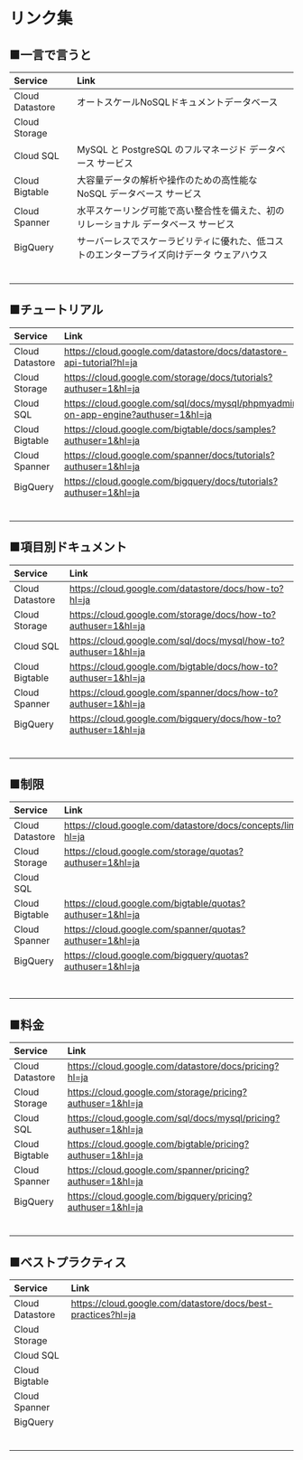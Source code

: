 # リンク集

## ■一言で言うと

| Service | Link |
| :-- | :-- |
| Cloud Datastore | オートスケールNoSQLドキュメントデータベース |
| Cloud Storage |  |
| Cloud SQL | MySQL と PostgreSQL のフルマネージド データベース サービス |
| Cloud Bigtable | 大容量データの解析や操作のための高性能な NoSQL データベース サービス |
| Cloud Spanner | 水平スケーリング可能で高い整合性を備えた、初のリレーショナル データベース サービス |
| BigQuery | サーバーレスでスケーラビリティに優れた、低コストのエンタープライズ向けデータ ウェアハウス |
|  |  |
|  |  |
|  |  |
|  |  |
|  |  |
|  |  |

## ■チュートリアル

| Service | Link |
| :-- | :-- |
| Cloud Datastore | https://cloud.google.com/datastore/docs/datastore-api-tutorial?hl=ja |
| Cloud Storage | https://cloud.google.com/storage/docs/tutorials?authuser=1&hl=ja |
| Cloud SQL | https://cloud.google.com/sql/docs/mysql/phpmyadmin-on-app-engine?authuser=1&hl=ja |
| Cloud Bigtable | https://cloud.google.com/bigtable/docs/samples?authuser=1&hl=ja |
| Cloud Spanner | https://cloud.google.com/spanner/docs/tutorials?authuser=1&hl=ja |
| BigQuery | https://cloud.google.com/bigquery/docs/tutorials?authuser=1&hl=ja |
|  |  |
|  |  |
|  |  |
|  |  |
|  |  |
|  |  |

## ■項目別ドキュメント

| Service | Link |
| :-- | :-- |
| Cloud Datastore | https://cloud.google.com/datastore/docs/how-to?hl=ja |
| Cloud Storage | https://cloud.google.com/storage/docs/how-to?authuser=1&hl=ja |
| Cloud SQL | https://cloud.google.com/sql/docs/mysql/how-to?authuser=1&hl=ja |
| Cloud Bigtable | https://cloud.google.com/bigtable/docs/how-to?authuser=1&hl=ja |
| Cloud Spanner | https://cloud.google.com/spanner/docs/how-to?authuser=1&hl=ja |
| BigQuery | https://cloud.google.com/bigquery/docs/how-to?authuser=1&hl=ja |
|  |  |
|  |  |
|  |  |
|  |  |
|  |  |
|  |  |

## ■制限

| Service | Link |
| :-- | :-- |
| Cloud Datastore | https://cloud.google.com/datastore/docs/concepts/limits?hl=ja |
| Cloud Storage | https://cloud.google.com/storage/quotas?authuser=1&hl=ja |
| Cloud SQL |  |
| Cloud Bigtable | https://cloud.google.com/bigtable/quotas?authuser=1&hl=ja |
| Cloud Spanner | https://cloud.google.com/spanner/quotas?authuser=1&hl=ja |
| BigQuery | https://cloud.google.com/bigquery/quotas?authuser=1&hl=ja |
|  |  |
|  |  |
|  |  |
|  |  |
|  |  |
|  |  |
|  |  |

## ■料金

| Service | Link |
| :-- | :-- |
| Cloud Datastore | https://cloud.google.com/datastore/docs/pricing?hl=ja |
| Cloud Storage | https://cloud.google.com/storage/pricing?authuser=1&hl=ja |
| Cloud SQL | https://cloud.google.com/sql/docs/mysql/pricing?authuser=1&hl=ja |
| Cloud Bigtable | https://cloud.google.com/bigtable/pricing?authuser=1&hl=ja |
| Cloud Spanner | https://cloud.google.com/spanner/pricing?authuser=1&hl=ja |
| BigQuery | https://cloud.google.com/bigquery/pricing?authuser=1&hl=ja |
|  |  |
|  |  |
|  |  |
|  |  |
|  |  |
|  |  |

## ■ベストプラクティス

| Service | Link |
| :-- | :-- |
| Cloud Datastore | https://cloud.google.com/datastore/docs/best-practices?hl=ja |
| Cloud Storage |  |
| Cloud SQL |  |
| Cloud Bigtable |  |
| Cloud Spanner |  |
| BigQuery |  |
|  |  |
|  |  |
|  |  |
|  |  |
|  |  |
|  |  |
